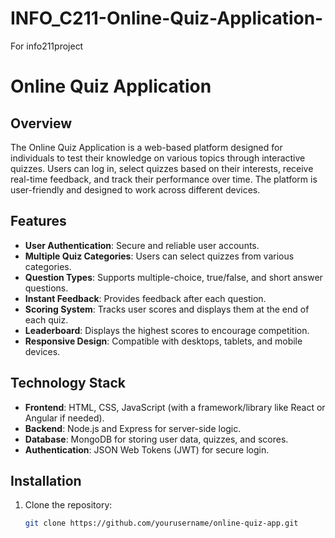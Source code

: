 # INFO_C211-Online-Quiz-Application-
For info211project
# Online Quiz Application

## Overview
The Online Quiz Application is a web-based platform designed for individuals to test their knowledge on various topics through interactive quizzes. Users can log in, select quizzes based on their interests, receive real-time feedback, and track their performance over time. The platform is user-friendly and designed to work across different devices.

## Features
- **User Authentication**: Secure and reliable user accounts.
- **Multiple Quiz Categories**: Users can select quizzes from various categories.
- **Question Types**: Supports multiple-choice, true/false, and short answer questions.
- **Instant Feedback**: Provides feedback after each question.
- **Scoring System**: Tracks user scores and displays them at the end of each quiz.
- **Leaderboard**: Displays the highest scores to encourage competition.
- **Responsive Design**: Compatible with desktops, tablets, and mobile devices.

## Technology Stack
- **Frontend**: HTML, CSS, JavaScript (with a framework/library like React or Angular if needed).
- **Backend**: Node.js and Express for server-side logic.
- **Database**: MongoDB for storing user data, quizzes, and scores.
- **Authentication**: JSON Web Tokens (JWT) for secure login.

## Installation
1. Clone the repository:
   ```bash
   git clone https://github.com/yourusername/online-quiz-app.git
